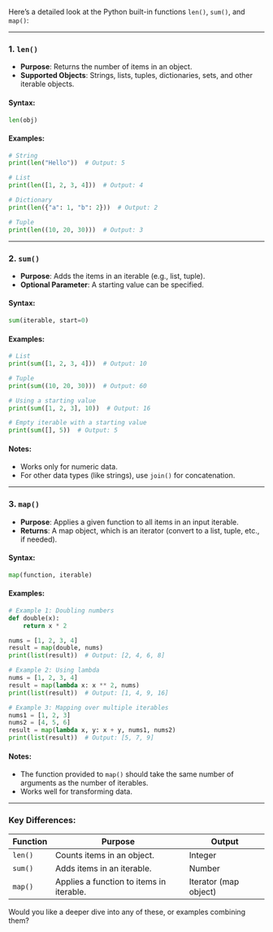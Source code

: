 Here’s a detailed look at the Python built-in functions `len()`, `sum()`, and `map()`:

---

### 1. **`len()`**
- **Purpose**: Returns the number of items in an object.
- **Supported Objects**: Strings, lists, tuples, dictionaries, sets, and other iterable objects.

#### Syntax:
```python
len(obj)
```

#### Examples:
```python
# String
print(len("Hello"))  # Output: 5

# List
print(len([1, 2, 3, 4]))  # Output: 4

# Dictionary
print(len({"a": 1, "b": 2}))  # Output: 2

# Tuple
print(len((10, 20, 30)))  # Output: 3
```

---

### 2. **`sum()`**
- **Purpose**: Adds the items in an iterable (e.g., list, tuple).
- **Optional Parameter**: A starting value can be specified.

#### Syntax:
```python
sum(iterable, start=0)
```

#### Examples:
```python
# List
print(sum([1, 2, 3, 4]))  # Output: 10

# Tuple
print(sum((10, 20, 30)))  # Output: 60

# Using a starting value
print(sum([1, 2, 3], 10))  # Output: 16

# Empty iterable with a starting value
print(sum([], 5))  # Output: 5
```

#### Notes:
- Works only for numeric data.
- For other data types (like strings), use `join()` for concatenation.

---

### 3. **`map()`**
- **Purpose**: Applies a given function to all items in an input iterable.
- **Returns**: A map object, which is an iterator (convert to a list, tuple, etc., if needed).

#### Syntax:
```python
map(function, iterable)
```

#### Examples:
```python
# Example 1: Doubling numbers
def double(x):
    return x * 2

nums = [1, 2, 3, 4]
result = map(double, nums)
print(list(result))  # Output: [2, 4, 6, 8]

# Example 2: Using lambda
nums = [1, 2, 3, 4]
result = map(lambda x: x ** 2, nums)
print(list(result))  # Output: [1, 4, 9, 16]

# Example 3: Mapping over multiple iterables
nums1 = [1, 2, 3]
nums2 = [4, 5, 6]
result = map(lambda x, y: x + y, nums1, nums2)
print(list(result))  # Output: [5, 7, 9]
```

#### Notes:
- The function provided to `map()` should take the same number of arguments as the number of iterables.
- Works well for transforming data.

---

### Key Differences:
| **Function** | **Purpose**                             | **Output**           |
|--------------|-----------------------------------------|----------------------|
| `len()`      | Counts items in an object.              | Integer              |
| `sum()`      | Adds items in an iterable.              | Number               |
| `map()`      | Applies a function to items in iterable.| Iterator (map object)|

Would you like a deeper dive into any of these, or examples combining them?